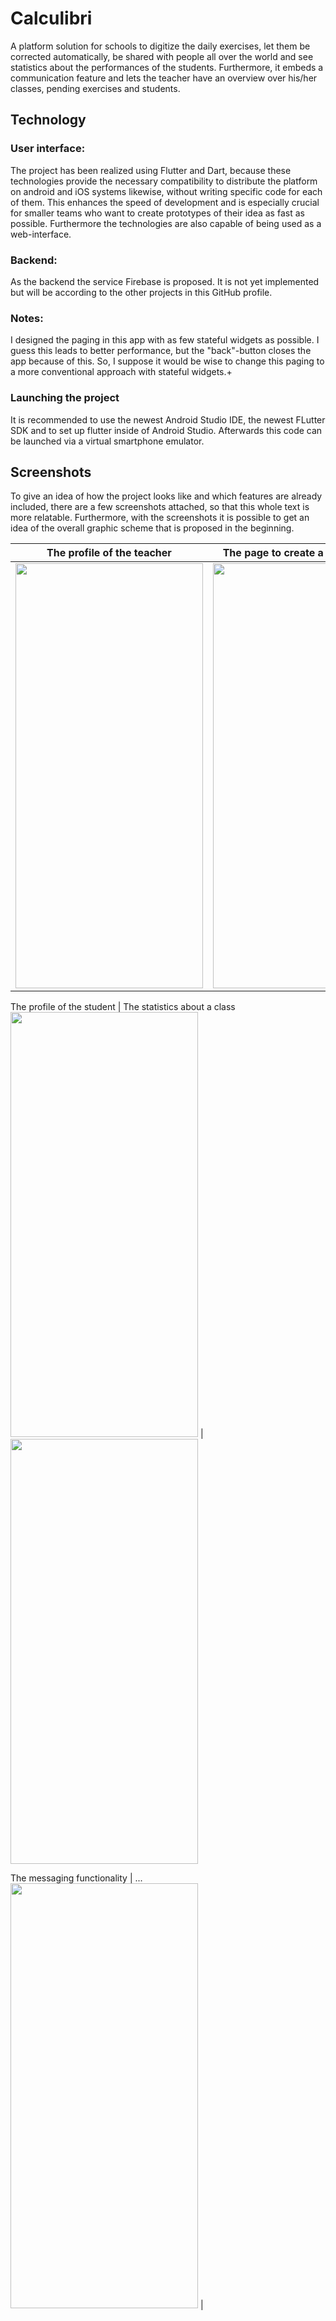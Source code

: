 # Calculibri

A platform solution for schools to digitize the daily exercises, let them be corrected automatically,
be shared with people all over the world and see statistics about the performances of the students.
Furthermore, it embeds a communication feature and lets the teacher have an overview over his/her
classes, pending exercises and students.

## Technology

### User interface:
The project has been realized using Flutter and Dart, because these
technologies provide the necessary compatibility to distribute the
platform on android and iOS systems likewise, without writing specific
code for each of them. This enhances the speed of development and is
especially crucial for smaller teams who want to create prototypes of their
idea as fast as possible. Furthermore the technologies are also capable of
being used as a web-interface.

### Backend:
As the backend the service Firebase is proposed. It is not yet implemented but will be
according to the other projects in this GitHub profile.

### Notes:
I designed the paging in this app with as few stateful widgets as possible. I guess this leads to
better performance, but the "back"-button closes the app because of this. So, I suppose it would be
wise to change this paging to a more conventional approach with stateful widgets.+

### Launching the project
It is recommended to use the newest Android Studio IDE, the newest FLutter SDK and to
set up flutter inside of Android Studio. Afterwards this code can be launched via a
virtual smartphone emulator.

## Screenshots
To give an idea of how the project looks like and which features are already included, there
are a few screenshots attached, so that this whole text is more relatable. Furthermore, with
the screenshots it is possible to get an idea of the overall graphic scheme that is proposed
in the beginning.

The profile of the teacher            |  The page to create a new exercise
:-------------------------:|:-------------------------:
<img src="https://github.com/Gauerdia/Calculibri/blob/master/assets/images/screenshots/profile_teacher_1.png?raw=true" width="300" height="680">  |  <img src="https://github.com/Gauerdia/Calculibri/blob/master/assets/images/screenshots/exercise_1.png?raw=true" width="300" height="680">

The profile of the student         |  The statistics about a class
<img src="https://github.com/Gauerdia/Calculibri/blob/master/assets/images/screenshots/student_1.png?raw=true" width="300" height="680">  |  <img src="https://github.com/Gauerdia/Calculibri/blob/master/assets/images/screenshots/statistics_1.png?raw=true" width="300" height="680">

The messaging functionality         |  ...
<img src="https://github.com/Gauerdia/Calculibri/blob/master/assets/images/screenshots/messages_1.png?raw=true" width="300" height="680">  |  